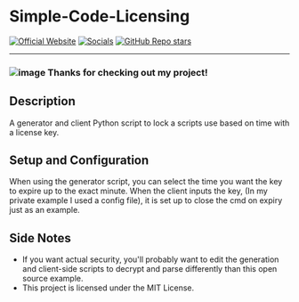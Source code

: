 # Simple-Code-Licensing
[![Official Website](https://img.shields.io/badge/Official%20Website-blujay131.com-blue?style=flat&logo=world&logoColor=white)](https://blujay131.com/)
[![Socials](https://img.shields.io/badge/Socials-linktr.ee/blujay131-purple?style=flat&logo=world&logoColor=white)](https://linktr.ee/blujay_131)
[![GitHub Repo stars](https://img.shields.io/github/stars/BluJay131/Cost-Effective-Twitch-Chat-Controlled-Lights?style=social)](https://github.com/BluJay131/Firewatch/stargazers)

<hr/>

### ![image](https://github.com/BluJay131/Cost-Effective-Twitch-Controlled-Lights/assets/80910384/346dc2a9-45f3-4372-8e4c-de62a3bc5e3f) Thanks for checking out my project!

## Description

A generator and client Python script to lock a scripts use based on time with a license key.

## Setup and Configuration

When using the generator script, you can select the time you want the key to expire up to the exact minute.
When the client inputs the key, (In my private example I used a config file), it is set up to close the cmd on expiry just as an example.

## Side Notes

- If you want actual security, you'll probably want to edit the generation and client-side scripts to decrypt and parse differently than this open source example.
- This project is licensed under the MIT License.
